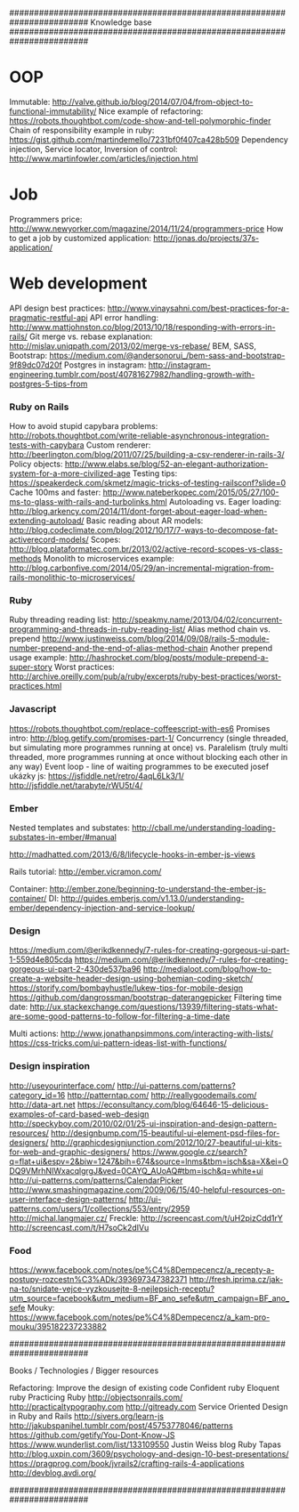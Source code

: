 ########################################################################
  Knowledge base
########################################################################

# OOP
Immutable: http://valve.github.io/blog/2014/07/04/from-object-to-functional-immutability/
Nice example of refactoring: https://robots.thoughtbot.com/code-show-and-tell-polymorphic-finder
Chain of responsibility example in ruby: https://gist.github.com/martindemello/7231bf0f407ca428b509
Dependency injection, Service locator, Inversion of control: http://www.martinfowler.com/articles/injection.html

# Job
Programmers price: http://www.newyorker.com/magazine/2014/11/24/programmers-price
How to get a job by customized application: http://jonas.do/projects/37s-application/

# Web development
API design best practices: http://www.vinaysahni.com/best-practices-for-a-pragmatic-restful-api
API error handling: http://www.mattjohnston.co/blog/2013/10/18/responding-with-errors-in-rails/
Git merge vs. rebase explanation: http://mislav.uniqpath.com/2013/02/merge-vs-rebase/
BEM, SASS, Bootstrap: https://medium.com/@andersonorui_/bem-sass-and-bootstrap-9f89dc07d20f
Postgres in instagram: http://instagram-engineering.tumblr.com/post/40781627982/handling-growth-with-postgres-5-tips-from

### Ruby on Rails
How to avoid stupid capybara problems: http://robots.thoughtbot.com/write-reliable-asynchronous-integration-tests-with-capybara
Custom renderer: http://beerlington.com/blog/2011/07/25/building-a-csv-renderer-in-rails-3/
Policy objects: http://www.elabs.se/blog/52-an-elegant-authorization-system-for-a-more-civilized-age
Testing tips: https://speakerdeck.com/skmetz/magic-tricks-of-testing-railsconf?slide=0
Cache 100ms and faster: http://www.nateberkopec.com/2015/05/27/100-ms-to-glass-with-rails-and-turbolinks.html
Autoloading vs. Eager loading: http://blog.arkency.com/2014/11/dont-forget-about-eager-load-when-extending-autoload/
Basic reading about AR models: http://blog.codeclimate.com/blog/2012/10/17/7-ways-to-decompose-fat-activerecord-models/
Scopes: http://blog.plataformatec.com.br/2013/02/active-record-scopes-vs-class-methods
Monolith to microservices example: http://blog.carbonfive.com/2014/05/29/an-incremental-migration-from-rails-monolithic-to-microservices/

### Ruby
Ruby threading reading list: http://speakmy.name/2013/04/02/concurrent-programming-and-threads-in-ruby-reading-list/
Alias method chain vs. prepend http://www.justinweiss.com/blog/2014/09/08/rails-5-module-number-prepend-and-the-end-of-alias-method-chain
Another prepend usage example: http://hashrocket.com/blog/posts/module-prepend-a-super-story
Worst practices: http://archive.oreilly.com/pub/a/ruby/excerpts/ruby-best-practices/worst-practices.html

### Javascript
https://robots.thoughtbot.com/replace-coffeescript-with-es6
Promises intro: http://blog.getify.com/promises-part-1/
Concurrency (single threaded, but simulating more programmes running at once) vs. 
Paralelism (truly multi threaded, more programmes running at once without blocking each other in any way)
Event loop - line of waiting programmes to be executed
josef ukázky js: https://jsfiddle.net/retro/4aqL6Lk3/1/ http://jsfiddle.net/tarabyte/rWU5t/4/




### Ember

Nested templates and substates: http://cball.me/understanding-loading-substates-in-ember/#manual

http://madhatted.com/2013/6/8/lifecycle-hooks-in-ember-js-views

Rails tutorial: http://ember.vicramon.com/

Container: http://ember.zone/beginning-to-understand-the-ember-js-container/
DI: http://guides.emberjs.com/v1.13.0/understanding-ember/dependency-injection-and-service-lookup/

### Design

https://medium.com/@erikdkennedy/7-rules-for-creating-gorgeous-ui-part-1-559d4e805cda
https://medium.com/@erikdkennedy/7-rules-for-creating-gorgeous-ui-part-2-430de537ba96
http://medialoot.com/blog/how-to-create-a-website-header-design-using-bohemian-coding-sketch/
https://storify.com/bombayhustle/lukew-tips-for-mobile-design
https://github.com/dangrossman/bootstrap-daterangepicker
Filtering time date: http://ux.stackexchange.com/questions/13939/filtering-stats-what-are-some-good-patterns-to-follow-for-filtering-a-time-date

Multi actions: http://www.jonathanpsimmons.com/interacting-with-lists/ https://css-tricks.com/ui-pattern-ideas-list-with-functions/

### Design inspiration

http://useyourinterface.com/
http://ui-patterns.com/patterns?category_id=16
http://patterntap.com/
http://reallygoodemails.com/
http://data-art.net
https://econsultancy.com/blog/64646-15-delicious-examples-of-card-based-web-design
http://speckyboy.com/2010/02/01/25-ui-inspiration-and-design-pattern-resources/
http://designbump.com/15-beautiful-ui-element-psd-files-for-designers/
http://graphicdesignjunction.com/2012/10/27-beautiful-ui-kits-for-web-and-graphic-designers/
https://www.google.cz/search?q=flat+ui&espv=2&biw=1247&bih=674&source=lnms&tbm=isch&sa=X&ei=ODQ9VMrhNIWxacqlgrgJ&ved=0CAYQ_AUoAQ#tbm=isch&q=white+ui
http://ui-patterns.com/patterns/CalendarPicker
http://www.smashingmagazine.com/2009/06/15/40-helpful-resources-on-user-interface-design-patterns/
http://ui-patterns.com/users/1/collections/553/entry/2959
http://michal.langmajer.cz/
Freckle: http://screencast.com/t/uH2pizCdd1rY http://screencast.com/t/H7soCk2dIVu



### Food
https://www.facebook.com/notes/pe%C4%8Dempecencz/a_recepty-a-postupy-rozcestn%C3%ADk/393697347382371
http://fresh.iprima.cz/jak-na-to/snidate-vejce-vyzkousejte-8-nejlepsich-receptu?utm_source=facebook&utm_medium=BF_ano_sefe&utm_campaign=BF_ano_sefe
Mouky: https://www.facebook.com/notes/pe%C4%8Dempecencz/a_kam-pro-mouku/395182237233882


########################################################################

Books / Technologies / Bigger resources

Refactoring: Improve the design of existing code
Confident ruby
Eloquent ruby
Practicing Ruby
http://objectsonrails.com/
http://practicaltypography.com
http://gitready.com
Service Oriented Design in Ruby and Rails
http://sivers.org/learn-js
http://jakubspanihel.tumblr.com/post/45753778046/patterns
https://github.com/getify/You-Dont-Know-JS
https://www.wunderlist.com/list/133109550
Justin Weiss blog
Ruby Tapas
http://blog.uxpin.com/3609/psychology-and-design-10-best-presentations/
https://pragprog.com/book/jvrails2/crafting-rails-4-applications
http://devblog.avdi.org/

########################################################################
